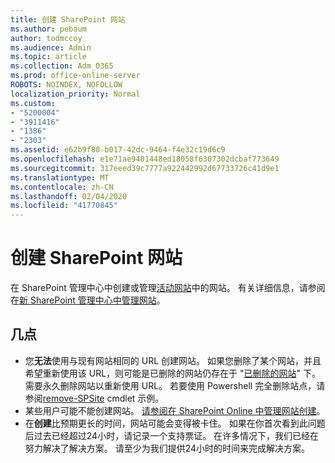 ```yaml
---
title: 创建 SharePoint 网站
ms.author: pebaum
author: todmccoy
ms.audience: Admin
ms.topic: article
ms.collection: Adm_O365
ms.prod: office-online-server
ROBOTS: NOINDEX, NOFOLLOW
localization_priority: Normal
ms.custom:
- "5200004"
- "3911416"
- "1386"
- "2303"
ms.assetid: e62b9f80-b017-42dc-9464-f4e32c19d6c9
ms.openlocfilehash: e1e71ae9401448ed18058f6307302dcbaf773649
ms.sourcegitcommit: 317eeed39c7777a922442992d67733726c41d9e1
ms.translationtype: MT
ms.contentlocale: zh-CN
ms.lasthandoff: 02/04/2020
ms.locfileid: "41770845"
---
```

# <a name="create-a-sharepoint-site"></a>创建 SharePoint 网站

在 SharePoint 管理中心中创建或管理[活动网站](https://admin.microsoft.com/sharepoint?page=sitemanagement&modern=true)中的网站。 有关详细信息，请参阅在[新 SharePoint 管理中心中管理网站](https://docs.microsoft.com/sharepoint/manage-site-creation)。 

## <a name="tips"></a>几点

- 您**无法**使用与现有网站相同的 URL 创建网站。 如果您删除了某个网站，并且希望重新使用该 URL，则可能是已删除的网站仍存在于 "[已删除的网站](https://admin.microsoft.com/sharepoint?page=recyclebin&modern=true)" 下。 需要永久删除网站以重新使用 URL。 若要使用 Powershell 完全删除站点，请参阅[remove-SPSite](https://docs.microsoft.com/sharepoint/manage-sites-in-new-admin-center#delete-a-site) cmdlet 示例。
- 某些用户可能不能创建网站。 [请参阅在 SharePoint Online 中管理网站创建](https://docs.microsoft.com/sharepoint/manage-site-creation)。
- 在**创建**比预期更长的时间，网站可能会变得被卡住。 如果在你首次看到此问题后过去已经超过24小时，请记录一个支持票证。 在许多情况下，我们已经在努力解决了解决方案。 请至少为我们提供24小时的时间来完成解决方案。
